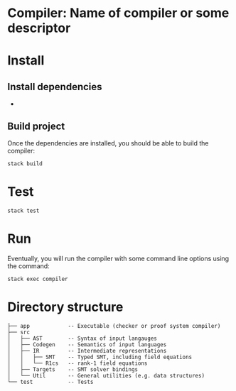 # Compiler: Name of compiler or some descriptor

# Install

## Install dependencies

-

## Build project

Once the dependencies are installed, you should be able to build the compiler:

```
stack build
```

# Test

```
stack test
```

# Run

Eventually, you will run the compiler with some command line options using the command:

```
stack exec compiler
```

# Directory structure

```
├── app            -- Executable (checker or proof system compiler)
├── src
│   ├── AST        -- Syntax of input langauges
│   ├── Codegen    -- Semantics of input languages
│   ├── IR         -- Intermediate representations
│   │   ├── SMT    -- Typed SMT, including field equations
│   │   └── R1cs   -- rank-1 field equations
│   ├── Targets    -- SMT solver bindings
│   └── Util       -- General utilities (e.g. data structures)
└── test           -- Tests
```

